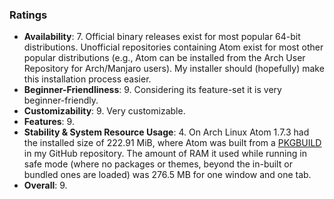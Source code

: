
### Ratings

* **Availability**: 7. Official binary releases exist for most popular 64-bit distributions. Unofficial repositories containing Atom exist for most other popular distributions (e.g., Atom can be installed from the Arch User Repository for Arch/Manjaro users). My installer should (hopefully) make this installation process easier.
* **Beginner-Friendliness**: 9. Considering its feature-set it is very beginner-friendly.
* **Customizability**: 9. Very customizable.
* **Features**: 9.
* **Stability & System Resource Usage**: 4. On Arch Linux Atom 1.7.3 had the installed size of 222.91 MiB, where Atom was built from a [PKGBUILD](https://github.com/fusion809/PKGBUILDs/tree/master/atom-editor) in my GitHub repository. The amount of RAM it used while running in safe mode (where no packages or themes, beyond the in-built or bundled ones are loaded) was 276.5 MB for one window and one tab. 
* **Overall**: 9.
